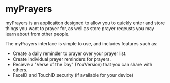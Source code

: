 # myPrayers

myPrayers is an applicaiton designed to allow you to quickly enter and store things you want to prayer for, as well as store
prayer reqeusts you may learn about from other people.  

The myPrayers interface is simple to use, and includes features such as:
  * Create a daily reminder to prayer over your prayer list.
  * Create individual prayer reminders for prayers.
  * Recieve a "Verse of the Day" (YouVersion) that you can share with others.
  * FaceID and TouchID security (if available for your device)
